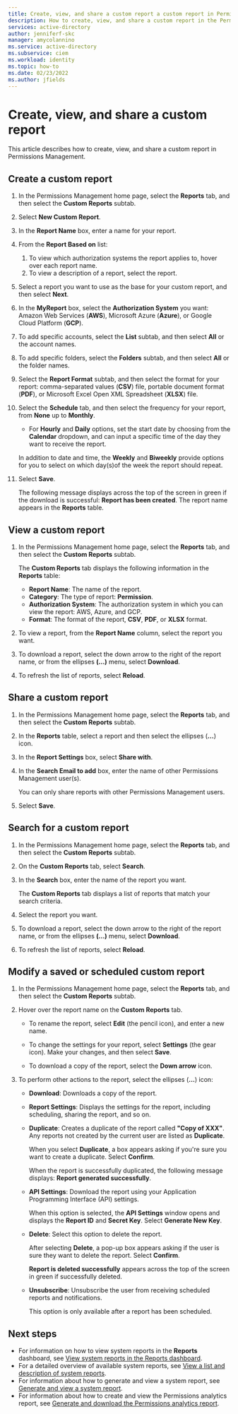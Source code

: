 ```yaml
---
title: Create, view, and share a custom report a custom report in Permissions Management
description: How to create, view, and share a custom report in the Permissions Management.
services: active-directory
author: jenniferf-skc
manager: amycolannino
ms.service: active-directory 
ms.subservice: ciem
ms.workload: identity
ms.topic: how-to
ms.date: 02/23/2022
ms.author: jfields
---
```


# Create, view, and share a custom report

This article describes how to create, view, and share a custom report in Permissions Management.

## Create a custom report

1. In the Permissions Management home page, select the **Reports** tab, and then select the **Custom Reports** subtab.
1. Select **New Custom Report**.
1. In the **Report Name** box, enter a name for your report.
1. From the **Report Based on** list:
    1. To view which authorization systems the report applies to, hover over each report name.
    1. To view a description of a report, select the report.
1. Select a report you want to use as the base for your custom report, and then select **Next**.
1. In the **MyReport** box, select the **Authorization System** you want: Amazon Web Services (**AWS**), Microsoft Azure (**Azure**), or Google Cloud Platform (**GCP**).

1. To add specific accounts, select the **List** subtab, and then select **All** or the account names.
1. To add specific folders, select the **Folders** subtab, and then select **All** or the folder names.

1. Select the **Report Format** subtab, and then select the format for your report: comma-separated values (**CSV**) file, portable document format (**PDF**), or Microsoft Excel Open XML Spreadsheet (**XLSX**) file.
1. Select the **Schedule** tab, and then select the frequency for your report, from **None** up to **Monthly**.

    - For **Hourly** and **Daily** options, set the start date by choosing from the **Calendar** dropdown, and can input a specific time of the day they want to receive the report.

    In addition to date and time, the **Weekly** and **Biweekly** provide options for you to select on which day(s)of the week the report should repeat.

1. Select **Save**.

      The following message displays across the top of the screen in green if the download is successful: **Report has been created**.
The report name appears in the **Reports** table.

## View a custom report

1. In the Permissions Management home page, select the **Reports** tab, and then select the **Custom Reports** subtab.

    The **Custom Reports** tab displays the following information in the **Reports** table:

    - **Report Name**: The name of the report.
    - **Category**: The type of report: **Permission**.
    - **Authorization System**: The authorization system in which you can view the report: AWS, Azure, and GCP.
    - **Format**: The format of the report, **CSV**, **PDF**, or **XLSX** format.

1. To view a report, from the **Report Name** column, select the report you want.
1. To download a report, select the down arrow to the right of the report name, or from the ellipses **(...)** menu, select **Download**.
1. To refresh the list of reports, select **Reload**.

## Share a custom report

1. In the Permissions Management home page, select the **Reports** tab, and then select the **Custom Reports** subtab.
1. In the **Reports** table, select a report and then select the ellipses (**...**) icon.
1. In the **Report Settings** box, select **Share with**.
1. In the **Search Email to add** box, enter the name of other Permissions Management user(s).

    You can only share reports with other Permissions Management users.
1. Select **Save**.

## Search for a custom report

1. In the Permissions Management home page, select the **Reports** tab, and then select the **Custom Reports** subtab.
1. On the **Custom Reports** tab, select **Search**.
1. In the **Search** box, enter the name of the report you want.

    The **Custom Reports** tab displays a list of reports that match your search criteria.
1. Select the report you want.
1. To download a report, select the down arrow to the right of the report name, or from the ellipses **(...)** menu, select **Download**.
1. To refresh the list of reports, select **Reload**.


## Modify a saved or scheduled custom report

1. In the Permissions Management home page, select the **Reports** tab, and then select the **Custom Reports** subtab.
1. Hover over the report name on the **Custom Reports** tab.

    - To rename the report, select **Edit** (the pencil icon), and enter a new name.
    - To change the settings for your report, select **Settings** (the gear icon). Make your changes, and then select **Save**.

    - To download a copy of the report, select the **Down arrow** icon.

1. To perform other actions to the report, select the ellipses (**...**) icon:

    - **Download**: Downloads a copy of the report.

    - **Report Settings**: Displays the settings for the report, including scheduling, sharing the report, and so on.

    - **Duplicate**: Creates a duplicate of the report called **"Copy of XXX"**. Any reports not created by the current user are listed as **Duplicate**.

         When you select **Duplicate**, a box appears asking if you're sure you want to create a duplicate. Select **Confirm**.

         When the report is successfully duplicated, the following message displays: **Report generated successfully**.

    - **API Settings**: Download the report using your Application Programming Interface (API) settings.

         When this option is selected, the **API Settings** window opens and displays the **Report ID** and **Secret Key**. Select **Generate New Key**.

    - **Delete**: Select this option to delete the report.

         After selecting **Delete**, a pop-up box appears asking if the user is sure they want to delete the report. Select **Confirm**.

        **Report is deleted successfully** appears across the top of the screen in green if successfully deleted.

    - **Unsubscribe**: Unsubscribe the user from receiving scheduled reports and notifications.

         This option is only available after a report has been scheduled.


## Next steps

- For information on how to view system reports in the **Reports** dashboard, see [View system reports in the Reports dashboard](product-reports.md).
- For a detailed overview of available system reports, see [View a list and description of system reports](all-reports.md).
- For information about how to generate and view a system report, see [Generate and view a system report](report-view-system-report.md).
- For information about how to create and view the Permissions analytics report, see [Generate and download the Permissions analytics report](product-permissions-analytics-reports.md).
